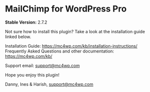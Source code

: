 # MailChimp for WordPress Pro

__Stable Version:__ 2.7.2

Not sure how to install this plugin? Take a look at the installation guide linked below. 

Installation Guide: https://mc4wp.com/kb/installation-instructions/
Frequently Asked Questions and other documentation: https://mc4wp.com/kb/

Support email: support@mc4wp.com

Hope you enjoy this plugin!

Danny, Ines & Harish,
support@mc4wp.com
